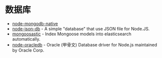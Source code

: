 # 数据库

- [node-mongodb-native](https://github.com/mongodb/node-mongodb-native)
- [node-json-db](https://github.com/Belphemur/node-json-db) - A simple "database" that use JSON file for Node.JS.
- [mongoosastic](https://github.com/mongoosastic/mongoosastic) - Index Mongoose models into elasticsearch automatically.
- [node-oracledb](https://github.com/oracle/node-oracledb) - Oracle (甲骨文) Database driver for Node.js maintained by Oracle Corp.
